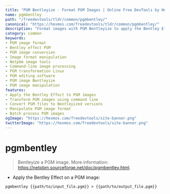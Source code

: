 ```yaml
---
title: "PGM Bentleyize - Format PGM Images | Online Free DevTools by Hexmos"
name: pgmbentley
path: "/freedevtools/tldr/common/pgmbentley/"
canonical: "https://hexmos.com/freedevtools/tldr/common/pgmbentley/"
description: "Format images with PGM Bentleyize to apply the Bentley Effect on PGM files. Enhance your images with this command-line tool. Free online tool, no registration required."
category: common
keywords:
- PGM image format
- Bentley effect PGM
- PGM image conversion
- Image format manipulation
- Netpbm image tools
- Command-line image processing
- PGM transformation Linux
- PGM editing software
- PGM image Bentleyize
- PGM image manipulation
features:
- Apply the Bentley Effect to PGM images
- Transform PGM images using command line
- Convert PGM files to Bentleyized versions
- Manipulate PGM image format
- Batch process PGM images
ogImage: "https://hexmos.com/freedevtools/site-banner.png"
twitterImage: "https://hexmos.com/freedevtools/site-banner.png"
---
```


# pgmbentley

> Bentleyize a PGM image.
> More information: <https://netpbm.sourceforge.net/doc/pgmbentley.html>.

- Apply the Bentley Effect on a PGM image:

`pgmbentley {{path/to/input_file.pgm}} > {{path/to/output_file.pgm}}`
